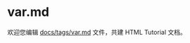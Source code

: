 var.md
===

欢迎您编辑 <a target="__blank" href="https://github.com/jaywcjlove/html-tutorial/blob/main/docs/tags/var.md">docs/tags/var.md</a> 文件，共建 HTML Tutorial 文档。